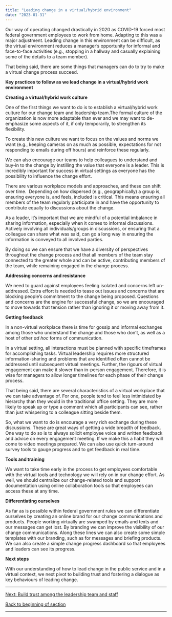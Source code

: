 ```yaml
---
title: "Leading change in a virtual/hybrid environment"
date: "2023-01-31"
---
```


Our way of operating changed drastically in 2020 as COVID-19 forced most federal government employees to work from home. Adapting to this was a major adjustment. Leading change in this environment can be difficult, as the virtual environment reduces a manager’s opportunity for informal and face-to-face activities (e.g., stopping in a hallway and casually explaining some of the details to a team member).  
  
That being said, there are some things that managers can do to try to make a virtual change process succeed.

**Key practices to follow as we lead change in a virtual/hybrid work environment**

**Creating a virtual/hybrid work culture**

One of the first things we want to do is to establish a virtual/hybrid work culture for our change team and leadership team.The formal culture of the organization is now more adaptable than ever and we may want to de-emphasize some aspects of it, if only temporarily, to strengthen its flexibility.

To create this new culture we want to focus on the values and norms we want (e.g., keeping cameras on as much as possible, expectations for not responding to emails during off hours) and reinforce these regularly.

We can also encourage our teams to help colleagues to understand and buy-in to the change by instilling the value that everyone is a leader. This is incredibly important for success in virtual settings as everyone has the possibility to influence the change effort.

There are various workplace models and approaches, and these can shift over time.  Depending on how dispersed (e.g., geographically) a group is, ensuring everyone is, and feels, included is critical. This means ensuring all members of the team regularly participate in and have the opportunity to contribute equally to discussions about the change.

As a leader, it’s important that we are mindful of a potential imbalance in sharing information, especially when it comes to informal discussions. Actively involving all individuals/groups in discussions, or ensuring that a colleague can share what was said, can go a long way in ensuring the information is conveyed to all involved parties.

By doing so we can ensure that we have a diversity of perspectives throughout the change process and that all members of the team stay connected to the greater whole and can be active, contributing members of the team, while remaining engaged in the change process.

**Addressing concerns and resistance** 

We need to guard against employees feeling isolated and concerns left un-addressed. Extra effort is needed to tease out issues and concerns that are blocking people’s commitment to the change being proposed. Questions and concerns are the engine for successful change, so we are encouraged to move towards that tension rather than ignoring it or moving away from it.

**Getting feedback**

In a non-virtual workplace there is time for gossip and informal exchanges among those who understand the change and those who don’t, as well as a host of other _ad hoc_ forms of communication.

In a virtual setting, all interactions must be planned with specific timeframes for accomplishing tasks. Virtual leadership requires more structured information-sharing and problems that are identified often cannot be addressed until subsequent virtual meetings. Further, the rigours of virtual engagement can make it slower than in-person engagement. Therefore, it is wise for managers to allow longer timelines for each phase of their change process.

That being said, there are several characteristics of a virtual workplace that we can take advantage of. For one, people tend to feel less intimidated by hierarchy than they would in the traditional office setting. They are more likely to speak up or type a comment which all participants can see, rather than just whispering to a colleague sitting beside them.

So, what we want to do is encourage a very rich exchange during these discussions. These are great ways of getting a wide breadth of feedback. One way to do so is to always solicit employee voice and written feedback and advice on every engagement meeting. If we make this a habit they will come to video meetings prepared. We can also use quick turn-around survey tools to gauge progress and to get feedback in real time. 

**Tools and training**

We want to take time early in the process to get employees comfortable with the virtual tools and technology we will rely on in our change effort. As well, we should centralize our change-related tools and support documentation using online collaboration tools so that employees can access these at any time.

**Differentiating ourselves**

As far as is possible within federal government rules we can differentiate ourselves by creating an online brand for our change communications and products. People working virtually are swamped by emails and texts and our messages can get lost. By branding we can improve the visibility of our change communications. Along these lines we can also create some simple templates with our branding, such as for messages and briefing products. We can also create a simple change progress dashboard so that employees and leaders can see its progress.

**Next steps**  
  
With our understanding of how to lead change in the public service and in a virtual context, we next pivot to building trust and fostering a dialogue as key behaviours of leading change.

* * *

[Next: Build trust among the leadership team and staff](https://articles.alpha.canada.ca/framework-for-leading-change/?page_id=171)

[Back to beginning of section](https://articles.alpha.canada.ca/framework-for-leading-change/navigating-the-world-of-change/)

* * *
